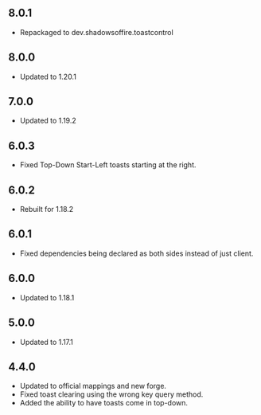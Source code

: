 ## 8.0.1
* Repackaged to dev.shadowsoffire.toastcontrol

## 8.0.0
* Updated to 1.20.1

## 7.0.0
* Updated to 1.19.2

## 6.0.3
* Fixed Top-Down Start-Left toasts starting at the right.

## 6.0.2
* Rebuilt for 1.18.2

## 6.0.1
* Fixed dependencies being declared as both sides instead of just client.

## 6.0.0
* Updated to 1.18.1

## 5.0.0
* Updated to 1.17.1

## 4.4.0
* Updated to official mappings and new forge.
* Fixed toast clearing using the wrong key query method.
* Added the ability to have toasts come in top-down.